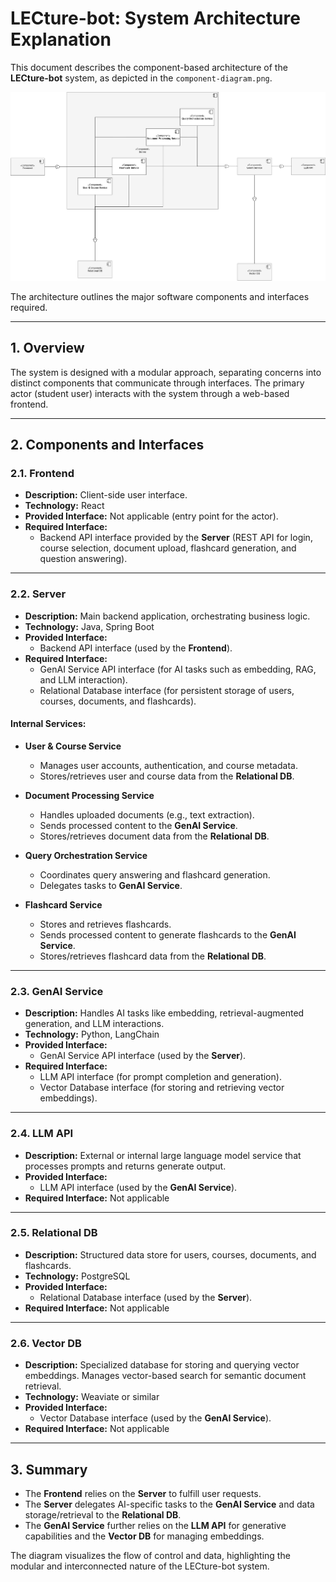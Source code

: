 # LECture-bot: System Architecture Explanation

This document describes the component-based architecture of the **LECture-bot** system, as depicted in the `component-diagram.png`.

![LECture-bot Component Diagram](component-diagram.png)

The architecture outlines the major software components and interfaces required.

---

## 1. Overview

The system is designed with a modular approach, separating concerns into distinct components that communicate through interfaces. The primary actor (student user) interacts with the system through a web-based frontend.

---

## 2. Components and Interfaces

### 2.1. Frontend

- **Description:** Client-side user interface.
- **Technology:** React
- **Provided Interface:** Not applicable (entry point for the actor).
- **Required Interface:**
  - Backend API interface provided by the **Server** (REST API for login, course selection, document upload, flashcard generation, and question answering).

---

### 2.2. Server

- **Description:** Main backend application, orchestrating business logic.
- **Technology:** Java, Spring Boot
- **Provided Interface:**
  - Backend API interface (used by the **Frontend**).
- **Required Interface:**
  - GenAI Service API interface (for AI tasks such as embedding, RAG, and LLM interaction).
  - Relational Database interface (for persistent storage of users, courses, documents, and flashcards).

#### Internal Services:

- **User & Course Service**
  - Manages user accounts, authentication, and course metadata.
  - Stores/retrieves user and course data from the **Relational DB**.

- **Document Processing Service**
  - Handles uploaded documents (e.g., text extraction).
  - Sends processed content to the **GenAI Service**.
  - Stores/retrieves document data from the **Relational DB**.

- **Query Orchestration Service**
  - Coordinates query answering and flashcard generation.
  - Delegates tasks to **GenAI Service**.


- **Flashcard Service**
  - Stores and retrieves flashcards.
  - Sends processed content to generate flashcards to the **GenAI Service**.
  - Stores/retrieves flashcard data from the **Relational DB**.

---

### 2.3. GenAI Service

- **Description:** Handles AI tasks like embedding, retrieval-augmented generation, and LLM interactions.
- **Technology:** Python, LangChain
- **Provided Interface:**
  - GenAI Service API interface (used by the **Server**).
- **Required Interface:**
  - LLM API interface (for prompt completion and generation).
  - Vector Database interface (for storing and retrieving vector embeddings).

---

### 2.4. LLM API

- **Description:** External or internal large language model service that processes prompts and returns generate output.
- **Provided Interface:**
  - LLM API interface (used by the **GenAI Service**).
- **Required Interface:** Not applicable

---

### 2.5. Relational DB

- **Description:** Structured data store for users, courses, documents, and flashcards.
- **Technology:** PostgreSQL
- **Provided Interface:**
  - Relational Database interface (used by the **Server**).
- **Required Interface:** Not applicable

---

### 2.6. Vector DB

- **Description:** Specialized database for storing and querying vector embeddings. Manages vector-based search for semantic document retrieval.
- **Technology:** Weaviate or similar
- **Provided Interface:**
  - Vector Database interface (used by the **GenAI Service**).
- **Required Interface:** Not applicable

---

## 3. Summary

* The **Frontend** relies on the **Server** to fulfill user requests.
* The **Server** delegates AI-specific tasks to the **GenAI Service** and data storage/retrieval to the **Relational DB**.
* The **GenAI Service** further relies on the **LLM API** for generative capabilities and the **Vector DB** for managing embeddings.

The diagram  visualizes the flow of control and data, highlighting the modular and interconnected nature of the LECture-bot system.